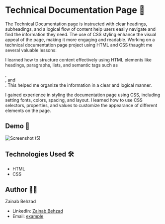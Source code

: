 # Technical Documentation Page 🚀
The Technical Documentation page is instructed with clear headings, subheadings, and a logical flow of content help users easily navigate and find the information they need. The use of CSS styling enhance the visual appeal of the page, making it more engaging and readable.
Working on a technical documentation page project using HTML and CSS thaught me several valuable lessons:

I learned how to structure content effectively using HTML elements like headings, paragraphs, lists, and semantic tags such as <section>, <article>, and <nav>. This helped me organize the information in a clear and logical manner.

I gained experience in styling the documentation page using CSS, including setting fonts, colors, spacing, and layout. I learned how to use CSS selectors, properties, and values to customize the appearance of different elements on the page.

## Demo 📸

![Screenshot (5)](https://github.com/zainabbehzad/technical-documentation-page/assets/168668702/37b10f69-7ca0-422f-a20c-68b3a27360a8)

## Technologies Used 🛠️
- HTML
- CSS

## Author 👩‍💻

Zainab Behzad
- LinkedIn: [Zainab Behzad](https://www.linkedin.com/in/zainab-behzad-3126692b5?utm_source=share&utm_campaign=share_via&utm_content=profile&utm_medium=android_app)
- Email: [example](zainabbehzad03@gmail.com)

